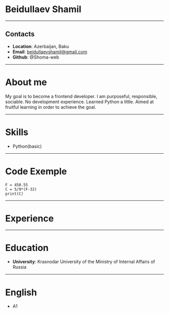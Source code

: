 # Beidullaev Shamil
---
## Contacts
* __Location__: Azerbaijan, Baku
* __Email__: beidullaevshamil@gmail.com
* __Github__: @Shoma-web
----
# About me

My goal is to become a frontend developer. I am purposeful, responsible, sociable. No development experience. Learned Python a little. Aimed at fruitful learning in order to achieve the goal.
****
# Skills
* Python(basic)
----
# Code Exemple
```
F = 450.55
C = 5/9*(F-32)
print(C)
```
----
# Experience
----
# Education
* __University__: Krasnodar University of the Ministry of Internal Affairs of Russia
----
# English
* A1
